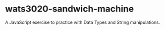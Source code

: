 # wats3020-sandwich-machine
A JavaScript exercise to practice with Data Types and String manipulations.
